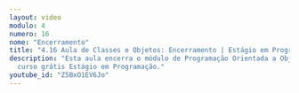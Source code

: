 ```yaml
---
layout: video
modulo: 4
numero: 16
nome: "Encerramento"
title: "4.16 Aula de Classes e Objetos: Encerramento | Estágio em Programação"
description: "Esta aula encerra o módulo de Programação Orientada a Objetos do
  curso grátis Estágio em Programação."
youtube_id: "Z5BxO1EV6Jo"
---
```


